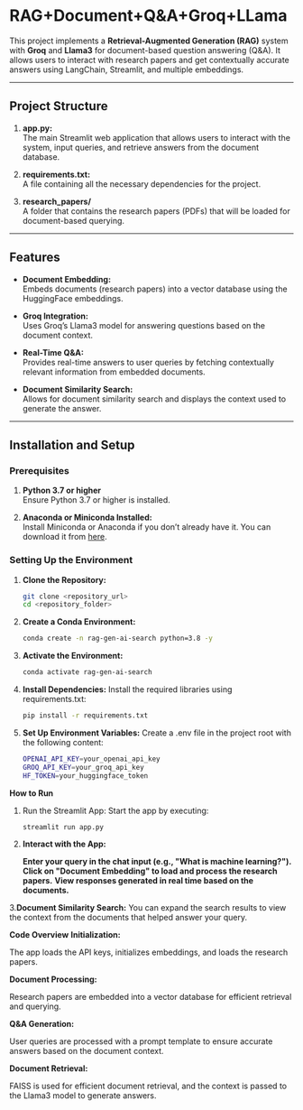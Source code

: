 # RAG+Document+Q&A+Groq+LLama

This project implements a **Retrieval-Augmented Generation (RAG)** system with **Groq** and **Llama3** for document-based question answering (Q&A). It allows users to interact with research papers and get contextually accurate answers using LangChain, Streamlit, and multiple embeddings.

---

## Project Structure

1. **app.py:**  
   The main Streamlit web application that allows users to interact with the system, input queries, and retrieve answers from the document database.

2. **requirements.txt:**  
   A file containing all the necessary dependencies for the project.

3. **research_papers/**  
   A folder that contains the research papers (PDFs) that will be loaded for document-based querying.

---

## Features

- **Document Embedding:**  
   Embeds documents (research papers) into a vector database using the HuggingFace embeddings.
  
- **Groq Integration:**  
   Uses Groq’s Llama3 model for answering questions based on the document context.
  
- **Real-Time Q&A:**  
   Provides real-time answers to user queries by fetching contextually relevant information from embedded documents.
  
- **Document Similarity Search:**  
   Allows for document similarity search and displays the context used to generate the answer.

---

## Installation and Setup

### Prerequisites

1. **Python 3.7 or higher**  
   Ensure Python 3.7 or higher is installed.

2. **Anaconda or Miniconda Installed:**  
   Install Miniconda or Anaconda if you don’t already have it. You can download it from [here](https://www.anaconda.com/products/individual).

### Setting Up the Environment

1. **Clone the Repository:**
   ```bash
   git clone <repository_url>
   cd <repository_folder>
   
2. **Create a Conda Environment:**
    ```bash
    conda create -n rag-gen-ai-search python=3.8 -y
   
3. **Activate the Environment:**
     ```bash
     conda activate rag-gen-ai-search
   
4. **Install Dependencies:**
   Install the required libraries using requirements.txt:
     ```bash
     pip install -r requirements.txt
   
5. **Set Up Environment Variables:**
   Create a .env file in the project root with the following content:
     ```bash
     OPENAI_API_KEY=your_openai_api_key
     GROQ_API_KEY=your_groq_api_key
     HF_TOKEN=your_huggingface_token
   
**How to Run**
1. Run the Streamlit App:
   Start the app by executing:
     ```bash
     streamlit run app.py
   
2. **Interact with the App:**
   
    **Enter your query in the chat input (e.g., "What is machine learning?").**
    **Click on "Document Embedding" to load and process the research papers.**
    **View responses generated in real time based on the documents.**
   
3.**Document Similarity Search:**
  You can expand the search results to view the context from the documents that helped answer your query.

**Code Overview**
**Initialization:**

The app loads the API keys, initializes embeddings, and loads the research papers.

**Document Processing:**

Research papers are embedded into a vector database for efficient retrieval and querying.

**Q&A Generation:**

User queries are processed with a prompt template to ensure accurate answers based on the document context.

**Document Retrieval:**

FAISS is used for efficient document retrieval, and the context is passed to the Llama3 model to generate answers.


